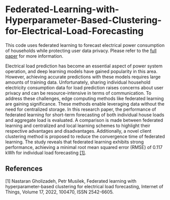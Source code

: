 # Federated-Learning-with-Hyperparameter-Based-Clustering-for-Electrical-Load-Forecasting
This code uses federated learning to forecast electrical power consumption of households while protecting user data privacy. Please refer to the [full paper](https://www.sciencedirect.com/science/article/abs/pii/S2542660521001104) for more information.

Electrical load prediction has become an essential aspect of power system operation, and deep learning models have gained popularity in this area. However, achieving accurate predictions with these models requires large amounts of training data. Unfortunately, sharing individual household electricity consumption data for load prediction raises concerns about user privacy and can be resource-intensive in terms of communication. To address these challenges, edge computing methods like federated learning are gaining significance. These methods enable leveraging data without the need for centralized storage. In this research paper, the performance of federated learning for short-term forecasting of both individual house loads and aggregate load is evaluated. A comparison is made between federated learning and centralized and local learning schemes to highlight their respective advantages and disadvantages. Additionally, a novel client clustering method is proposed to reduce the convergence time of federated learning. The study reveals that federated learning exhibits strong performance, achieving a minimal root mean squared error (RMSE) of 0.117 kWh for individual load forecasting [[1]](#1).



## References
<a id="1">[1]</a> 
Nastaran Gholizadeh, Petr Musilek,
Federated learning with hyperparameter-based clustering for electrical load forecasting,
Internet of Things,
Volume 17,
2022,
100470,
ISSN 2542-6605.
